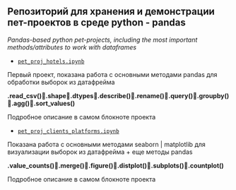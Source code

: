 ## Репозиторий для хранения и демонстрации пет-проектов в среде python - pandas
*Pandas-based python pet-projects, including the most important methods/attributes to work with dataframes*
- [`pet_proj_hotels.ipynb`](https://github.com/knyazzzzz/pet-projects-db-pandas/blob/main/pet_proj_hotels.ipynb) 

Первый проект, показана работа с основными методами pandas для обработки выборок из датафрейма 

**.read_csv()🦎.shape🦎.dtypes🦎.describe()🦎.rename()🦎.query()🦎.groupby()🦎.agg()🦎.sort_values()**

Подробное описание в самом блокноте проекта

- [`pet_proj_clients_platforms.ipynb`](https://github.com/knyazzzzz/pet-projects-db-pandas/blob/main/pet_proj_clients_platforms.ipynb) 

Показана работа с основными методами seaborn | matplotlib для визуализации выборок из датафрейма + еще методы pandas

**.value_counts()🦎.merge()🦎.figure()🦎.distplot()🦎.subplots()🦎.countplot()**

Подробное описание в самом блокноте проекта
